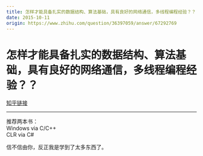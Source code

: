 ```yaml
---
title: 怎样才能具备扎实的数据结构、算法基础，具有良好的网络通信，多线程编程经验？？
date: 2015-10-11
origin: https://www.zhihu.com/question/36397059/answer/67292769
---
```

# 怎样才能具备扎实的数据结构、算法基础，具有良好的网络通信，多线程编程经验？？

[知乎链接](https://www.zhihu.com/question/36397059/answer/67292769)

---------

<span class="RichText ztext CopyrightRichText-richText" itemprop="text"><p>推荐两本书：<br>Windows via C/C++<br>CLR via C#</p>信不信由你，反正我是学到了太多东西了。</span>